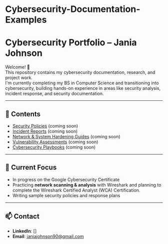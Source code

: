 # Cybersecurity-Documentation-Examples
# Cybersecurity Portfolio – Jania Johnson

Welcome! 👋  
This repository contains my cybersecurity documentation, research, and project work.  
I'm currently completing my BS in Computer Science and transitioning into cybersecurity, building hands-on experience in areas like security analysis, incident response, and security documentation.

---

## 📂 Contents
- [Security Policies](./security-policies) (coming soon)
- [Incident Reports](./incident-reports) (coming soon)
- [Network & System Hardening Guides](./hardening-guides) (coming soon)
- [Vulnerability Assessments](./vulnerability-assessments) (coming soon)
- [Cybersecurity Playbooks](./playbooks) (coming soon)

---

## 🚀 Current Focus
- In progress on the Google Cybersecurity Certificate
- Practicing **network scanning & analysis** with Wireshark and planning to complete the Wireshark Certified Analyst (WCA) Certification.
- Writing sample security policies and response plans

---

## 📫 Contact
- **LinkedIn**: [[](https://www.linkedin.com/in/jania-johnson-b82aa0206/)]
- **Email**: janiajohnson90@gmail.com
